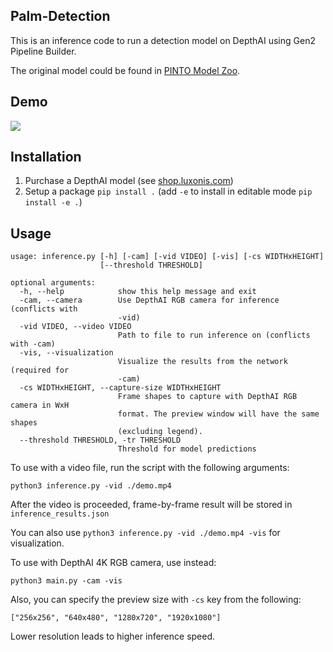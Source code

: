 ## Palm-Detection

This is an inference code to run a detection model on DepthAI using Gen2 Pipeline Builder.

The original model could be found in [PINTO Model Zoo](https://github.com/PINTO0309/PINTO_model_zoo/tree/main/033_Hand_Detection_and_Tracking).

## Demo

![](demo.gif)

## Installation

1. Purchase a DepthAI model (see [shop.luxonis.com](https://shop.luxonis.com/))
2. Setup a package `pip install .` (add `-e` to install in editable mode `pip install -e .`)

## Usage

```
usage: inference.py [-h] [-cam] [-vid VIDEO] [-vis] [-cs WIDTHxHEIGHT]
                    [--threshold THRESHOLD]

optional arguments:
  -h, --help            show this help message and exit
  -cam, --camera        Use DepthAI RGB camera for inference (conflicts with
                        -vid)
  -vid VIDEO, --video VIDEO
                        Path to file to run inference on (conflicts with -cam)
  -vis, --visualization
                        Visualize the results from the network (required for
                        -cam)
  -cs WIDTHxHEIGHT, --capture-size WIDTHxHEIGHT
                        Frame shapes to capture with DepthAI RGB camera in WxH
                        format. The preview window will have the same shapes
                        (excluding legend).
  --threshold THRESHOLD, -tr THRESHOLD
                        Threshold for model predictions
```

To use with a video file, run the script with the following arguments:

```
python3 inference.py -vid ./demo.mp4
```

After the video is proceeded, frame-by-frame result will be stored in `inference_results.json`

You can also use `python3 inference.py -vid ./demo.mp4 -vis` for visualization.

To use with DepthAI 4K RGB camera, use instead:

```
python3 main.py -cam -vis
```

Also, you can specify the preview size with `-cs` key from the following:

```
["256x256", "640x480", "1280x720", "1920x1080"]
```

Lower resolution leads to higher inference speed.
